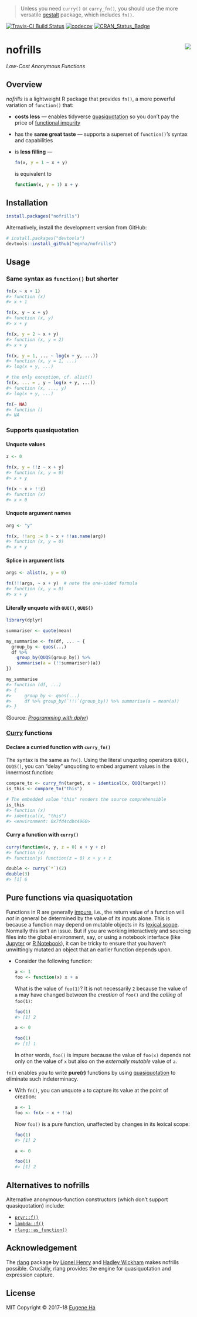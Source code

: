 
<!-- README.md is generated from README.Rmd. Please edit that file -->

> Unless you need `curry()` or `curry_fn()`, you should use the more
> versatile [gestalt](https://github.com/egnha/gestalt) package, which
> includes `fn()`.

[![Travis-CI Build
Status](https://travis-ci.org/egnha/nofrills.svg?branch=master)](https://travis-ci.org/egnha/nofrills)
[![codecov](https://codecov.io/gh/egnha/nofrills/branch/master/graph/badge.svg)](https://codecov.io/gh/egnha/nofrills)
[![CRAN\_Status\_Badge](http://www.r-pkg.org/badges/version/nofrills)](https://cran.r-project.org/package=nofrills)

# nofrills <img src="inst/logo.png" align="right" />

*Low-Cost Anonymous Functions*

## Overview

*nofrills* is a lightweight R package that provides `fn()`, a more
powerful variation of `function()` that:

  - **costs less** — enables tidyverse
    [quasiquotation](http://rlang.tidyverse.org/reference/quasiquotation.html)
    so you don’t pay the price of [functional
    impurity](#pure-functions-via-quasiquotation)

  - has the **same great taste** — supports a superset of `function()`’s
    syntax and capabilities

  - is **less filling** —
    
    ``` r
    fn(x, y = 1 ~ x + y)
    ```
    
    is equivalent to
    
    ``` r
    function(x, y = 1) x + y
    ```

## Installation

``` r
install.packages("nofrills")
```

Alternatively, install the development version from GitHub:

``` r
# install.packages("devtools")
devtools::install_github("egnha/nofrills")
```

## Usage

### Same syntax as `function()` but shorter

``` r
fn(x ~ x + 1)
#> function (x) 
#> x + 1

fn(x, y ~ x + y)
#> function (x, y) 
#> x + y

fn(x, y = 2 ~ x + y)
#> function (x, y = 2) 
#> x + y

fn(x, y = 1, ... ~ log(x + y, ...))
#> function (x, y = 1, ...) 
#> log(x + y, ...)

# the only exception, cf. alist()
fn(x, ... = , y ~ log(x + y, ...))
#> function (x, ..., y) 
#> log(x + y, ...)

fn(~ NA)
#> function () 
#> NA
```

### Supports quasiquotation

#### Unquote values

``` r
z <- 0

fn(x, y = !!z ~ x + y)
#> function (x, y = 0) 
#> x + y

fn(x ~ x > !!z)
#> function (x) 
#> x > 0
```

#### Unquote argument names

``` r
arg <- "y"

fn(x, !!arg := 0 ~ x + !!as.name(arg))
#> function (x, y = 0) 
#> x + y
```

#### Splice in argument lists

``` r
args <- alist(x, y = 0)

fn(!!!args, ~ x + y)  # note the one-sided formula
#> function (x, y = 0) 
#> x + y
```

#### Literally unquote with `QUQ()`, `QUQS()`

``` r
library(dplyr)

summariser <- quote(mean)

my_summarise <- fn(df, ... ~ {
  group_by <- quos(...)
  df %>%
    group_by(QUQS(group_by)) %>%
    summarise(a = (!!summariser)(a))
})

my_summarise
#> function (df, ...) 
#> {
#>     group_by <- quos(...)
#>     df %>% group_by(`!!!`(group_by)) %>% summarise(a = mean(a))
#> }
```

(Source: [*Programming with
dplyr*](http://dplyr.tidyverse.org/articles/programming.html#capturing-multiple-variables))

### [Curry](https://en.wikipedia.org/wiki/Currying) functions

#### Declare a curried function with `curry_fn()`

The syntax is the same as `fn()`. Using the literal unquoting operators
`QUQ()`, `QUQS()`, you can “delay” unquoting to embed argument values in
the innermost function:

``` r
compare_to <- curry_fn(target, x ~ identical(x, QUQ(target)))
is_this <- compare_to("this")

# The embedded value "this" renders the source comprehensible
is_this
#> function (x) 
#> identical(x, "this")
#> <environment: 0x7fd4cdbc4960>
```

#### Curry a function with `curry()`

``` r
curry(function(x, y, z = 0) x + y + z)
#> function (x) 
#> function(y) function(z = 0) x + y + z

double <- curry(`*`)(2)
double(3)
#> [1] 6
```

## Pure functions via quasiquotation

Functions in R are generally
[impure](https://en.wikipedia.org/wiki/Pure_function), i.e., the return
value of a function will *not* in general be determined by the value of
its inputs alone. This is because a function may depend on mutable
objects in its [lexical
scope](http://adv-r.hadley.nz/functions.html#lexical-scoping). Normally
this isn’t an issue. But if you are working interactively and sourcing
files into the global environment, say, or using a notebook interface
(like [Jupyter](https://jupyter.org) or [R
Notebook](http://rmarkdown.rstudio.com/r_notebooks.html)), it can be
tricky to ensure that you haven’t unwittingly mutated an object that an
earlier function depends upon.

  - Consider the following function:
    
    ``` r
    a <- 1
    foo <- function(x) x + a
    ```
    
    What is the value of `foo(1)`? It is not necessarily `2` because the
    value of `a` may have changed between the *creation* of `foo()` and
    the *calling* of `foo(1)`:
    
    ``` r
    foo(1)
    #> [1] 2
    
    a <- 0
    
    foo(1)
    #> [1] 1
    ```
    
    In other words, `foo()` is impure because the value of `foo(x)`
    depends not only on the value of `x` but also on the *externally
    mutable* value of `a`.

`fn()` enables you to write **pure(r)** functions by using
[quasiquotation](http://rlang.tidyverse.org/reference/quasiquotation.html)
to eliminate such indeterminacy.

  - With `fn()`, you can unquote `a` to capture its value at the point
    of creation:
    
    ``` r
    a <- 1
    foo <- fn(x ~ x + !!a)
    ```
    
    Now `foo()` is a pure function, unaffected by changes in its lexical
    scope:
    
    ``` r
    foo(1)
    #> [1] 2
    
    a <- 0
    
    foo(1)
    #> [1] 2
    ```

## Alternatives to nofrills

Alternative anonymous-function constructors (which don’t support
quasiquotation)
    include:

  - [`pryr::f()`](https://github.com/hadley/pryr)
  - [`lambda::f()`](https://github.com/jimhester/lambda)
  - [`rlang::as_function()`](http://rlang.tidyverse.org/reference/as_function.html)

## Acknowledgement

The [rlang](https://github.com/tidyverse/rlang) package by [Lionel
Henry](https://github.com/lionel-) and [Hadley
Wickham](https://github.com/hadley) makes nofrills possible. Crucially,
rlang provides the engine for quasiquotation and expression capture.

## License

MIT Copyright © 2017–18 [Eugene Ha](https://github.com/egnha)

